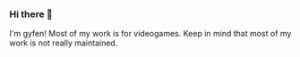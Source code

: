 ### Hi there 👋
I'm gyfen! Most of my work is for videogames.
Keep in mind that most of my work is not really maintained.
